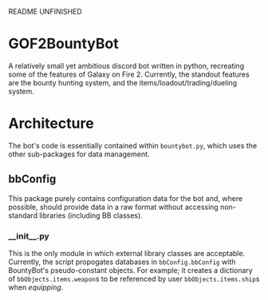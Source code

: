 README UNFINISHED

# GOF2BountyBot
A relatively small yet ambitious discord bot written in python, recreating some of the features of Galaxy on Fire 2. Currently, the standout features are the bounty hunting system, and the items/loadout/trading/dueling system.

# Architecture
The bot's code is essentially contained within `bountybot.py`, which uses the other sub-packages for data management.

## bbConfig
This package purely contains configuration data for the bot and, where possible, should provide data in a raw format without accessing non-standard libraries (including BB classes).

### \_\_init\_\_.py
This is the only module in which external library classes are acceptable. Currently, the script propogates databases in `bbConfig.bbConfig` with BountyBot's pseudo-constant objects. For example; it creates a dictionary of `bbObjects.items.weapon`s to be referenced by user `bbObjects.items.ship`s when *equipping*.

